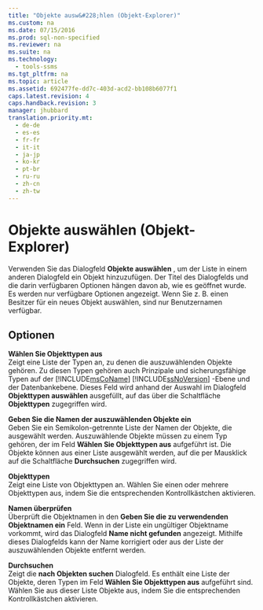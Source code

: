 ```yaml
---
title: "Objekte ausw&#228;hlen (Objekt-Explorer)"
ms.custom: na
ms.date: 07/15/2016
ms.prod: sql-non-specified
ms.reviewer: na
ms.suite: na
ms.technology: 
  - tools-ssms
ms.tgt_pltfrm: na
ms.topic: article
ms.assetid: 692477fe-dd7c-403d-acd2-bb108b6077f1
caps.latest.revision: 4
caps.handback.revision: 3
manager: jhubbard
translation.priority.mt: 
  - de-de
  - es-es
  - fr-fr
  - it-it
  - ja-jp
  - ko-kr
  - pt-br
  - ru-ru
  - zh-cn
  - zh-tw
---
```

# Objekte ausw&#228;hlen (Objekt-Explorer)
Verwenden Sie das Dialogfeld **Objekte auswählen** , um der Liste in einem anderen Dialogfeld ein Objekt hinzuzufügen. Der Titel des Dialogfelds und die darin verfügbaren Optionen hängen davon ab, wie es geöffnet wurde. Es werden nur verfügbare Optionen angezeigt. Wenn Sie z. B. einen Besitzer für ein neues Objekt auswählen, sind nur Benutzernamen verfügbar.  
  
## Optionen  
**Wählen Sie Objekttypen aus**  
Zeigt eine Liste der Typen an, zu denen die auszuwählenden Objekte gehören. Zu diesen Typen gehören auch Prinzipale und sicherungsfähige Typen auf der [!INCLUDE[msCoName](../content/includes/msCoName_md.md)] [!INCLUDE[ssNoVersion](../content/includes/ssNoVersion_md.md)] -Ebene und der Datenbankebene. Dieses Feld wird anhand der Auswahl im Dialogfeld **Objekttypen auswählen** ausgefüllt, auf das über die Schaltfläche **Objekttypen** zugegriffen wird.  
  
**Geben Sie die Namen der auszuwählenden Objekte ein**  
Geben Sie ein Semikolon\-getrennte Liste der Namen der Objekte, die ausgewählt werden. Auszuwählende Objekte müssen zu einem Typ gehören, der im Feld **Wählen Sie Objekttypen aus** aufgeführt ist. Die Objekte können aus einer Liste ausgewählt werden, auf die per Mausklick auf die Schaltfläche **Durchsuchen** zugegriffen wird.  
  
**Objekttypen**  
Zeigt eine Liste von Objekttypen an. Wählen Sie einen oder mehrere Objekttypen aus, indem Sie die entsprechenden Kontrollkästchen aktivieren.  
  
**Namen überprüfen**  
Überprüft die Objektnamen in den **Geben Sie die zu verwendenden Objektnamen ein** Feld. Wenn in der Liste ein ungültiger Objektname vorkommt, wird das Dialogfeld **Name nicht gefunden** angezeigt. Mithilfe dieses Dialogfelds kann der Name korrigiert oder aus der Liste der auszuwählenden Objekte entfernt werden.  
  
**Durchsuchen**  
Zeigt die **nach Objekten suchen** Dialogfeld. Es enthält eine Liste der Objekte, deren Typen im Feld **Wählen Sie Objekttypen aus** aufgeführt sind. Wählen Sie aus dieser Liste Objekte aus, indem Sie die entsprechenden Kontrollkästchen aktivieren.  
  

